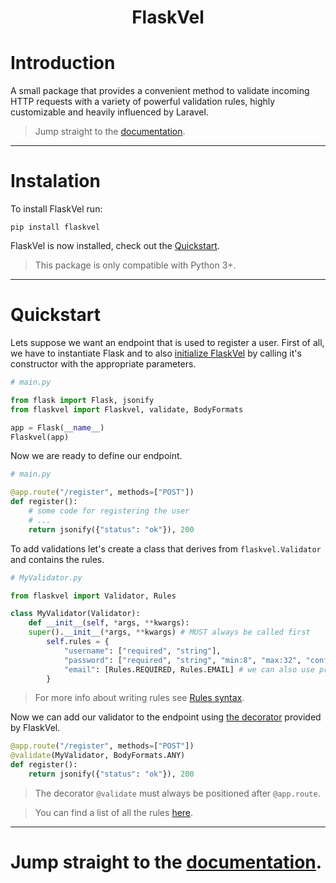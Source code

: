 <center> <h1>FlaskVel</h1> </center>

# Introduction
A small package that provides a convenient method to validate incoming HTTP requests with a variety of powerful validation rules, highly customizable and heavily influenced by Laravel.

> Jump straight to the [documentation](https://bogdan9898.github.io/flaskvel).

---

# Instalation
To install FlaskVel run:
```
pip install flaskvel
```
FlaskVel is now installed, check out the [Quickstart](#quickstart).

> This package is only compatible with Python 3+.

---

# Quickstart
Lets suppose we want an endpoint that is used to register a user. First of all, we have to instantiate Flask and to also [initialize FlaskVel](https://bogdan9898.github.io/flaskvel/#/?id=initialization) by calling it's constructor with the appropriate parameters.

```python
# main.py

from flask import Flask, jsonify
from flaskvel import Flaskvel, validate, BodyFormats

app = Flask(__name__)
Flaskvel(app)
```

Now we are ready to define our endpoint.

```python
# main.py

@app.route("/register", methods=["POST"])
def register():
    # some code for registering the user
    # ...
    return jsonify({"status": "ok"}), 200
```

To add validations let's create a class that derives from `flaskvel.Validator` and contains the rules.

```python
# MyValidator.py

from flaskvel import Validator, Rules

class MyValidator(Validator):
    def __init__(self, *args, **kwargs):
    super().__init__(*args, **kwargs) # MUST always be called first
        self.rules = {
            "username": ["required", "string"],
            "password": ["required", "string", "min:8", "max:32", "confimed"], 
            "email": [Rules.REQUIRED, Rules.EMAIL] # we can also use predefined constants instead of strings
        }
```

> For more info about writing rules see [Rules syntax](https://bogdan9898.github.io/flaskvel/#/?id=rules-syntax).

Now we can add our validator to the endpoint using [the decorator](https://bogdan9898.github.io/flaskvel/#/?id=the-decorator) provided by FlaskVel.

```python
@app.route("/register", methods=["POST"])
@validate(MyValidator, BodyFormats.ANY)
def register():
    return jsonify({"status": "ok"}), 200
```

> The decorator `@validate` must always be positioned after `@app.route`.

> You can find a list of all the rules [here](https://bogdan9898.github.io/flaskvel/#/rules).

---

# Jump straight to the [documentation](https://bogdan9898.github.io/flaskvel).
